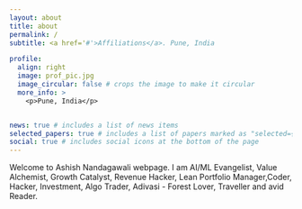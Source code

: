 ```yaml
---
layout: about
title: about
permalink: /
subtitle: <a href='#'>Affiliations</a>. Pune, India

profile:
  align: right
  image: prof_pic.jpg
  image_circular: false # crops the image to make it circular
  more_info: >
    <p>Pune, India</p>


news: true # includes a list of news items
selected_papers: true # includes a list of papers marked as "selected={true}"
social: true # includes social icons at the bottom of the page
---
```


Welcome to Ashish Nandagawali webpage. I am AI/ML Evangelist, Value Alchemist, Growth Catalyst, Revenue Hacker, Lean Portfolio Manager,Coder, Hacker, Investment, Algo Trader, Adivasi - Forest Lover, Traveller and avid Reader.
